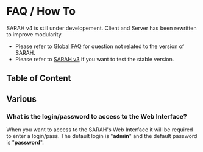 # FAQ / How To

SARAH v4 is still under developement. Client and Server has been rewritten to improve modularity.

- Please refer to [Global FAQ](faq) for question not related to the version of SARAH.
- Please refer to [SARAH v3](faq_v3) if you want to test the stable version.

## Table of Content

## Various

### What is the login/password to access to the Web Interface?

When you want to access to the SARAH's Web Interface it will be required to enter a login/pass. The default login is "**admin**" and the default password is "**password**".
